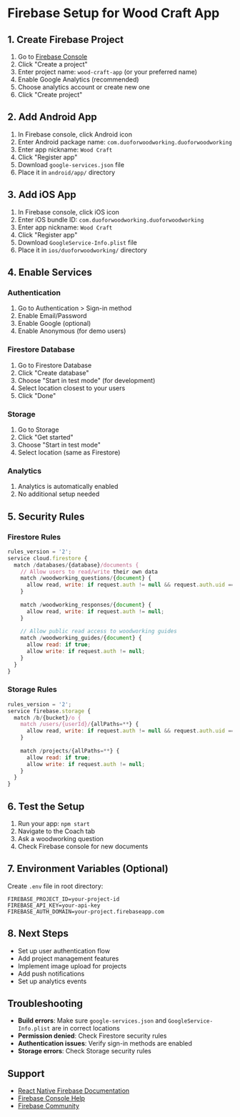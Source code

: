 # Firebase Setup for Wood Craft App

## 1. Create Firebase Project

1. Go to [Firebase Console](https://console.firebase.google.com/)
2. Click "Create a project"
3. Enter project name: `wood-craft-app` (or your preferred name)
4. Enable Google Analytics (recommended)
5. Choose analytics account or create new one
6. Click "Create project"

## 2. Add Android App

1. In Firebase console, click Android icon
2. Enter Android package name: `com.duoforwoodworking.duoforwoodworking`
3. Enter app nickname: `Wood Craft`
4. Click "Register app"
5. Download `google-services.json` file
6. Place it in `android/app/` directory

## 3. Add iOS App

1. In Firebase console, click iOS icon
2. Enter iOS bundle ID: `com.duoforwoodworking.duoforwoodworking`
3. Enter app nickname: `Wood Craft`
4. Click "Register app"
5. Download `GoogleService-Info.plist` file
6. Place it in `ios/duoforwoodworking/` directory

## 4. Enable Services

### Authentication
1. Go to Authentication > Sign-in method
2. Enable Email/Password
3. Enable Google (optional)
4. Enable Anonymous (for demo users)

### Firestore Database
1. Go to Firestore Database
2. Click "Create database"
3. Choose "Start in test mode" (for development)
4. Select location closest to your users
5. Click "Done"

### Storage
1. Go to Storage
2. Click "Get started"
3. Choose "Start in test mode"
4. Select location (same as Firestore)

### Analytics
1. Analytics is automatically enabled
2. No additional setup needed

## 5. Security Rules

### Firestore Rules
```javascript
rules_version = '2';
service cloud.firestore {
  match /databases/{database}/documents {
    // Allow users to read/write their own data
    match /woodworking_questions/{document} {
      allow read, write: if request.auth != null && request.auth.uid == resource.data.userId;
    }
    
    match /woodworking_responses/{document} {
      allow read, write: if request.auth != null;
    }
    
    // Allow public read access to woodworking guides
    match /woodworking_guides/{document} {
      allow read: if true;
      allow write: if request.auth != null;
    }
  }
}
```

### Storage Rules
```javascript
rules_version = '2';
service firebase.storage {
  match /b/{bucket}/o {
    match /users/{userId}/{allPaths=**} {
      allow read, write: if request.auth != null && request.auth.uid == userId;
    }
    
    match /projects/{allPaths=**} {
      allow read: if true;
      allow write: if request.auth != null;
    }
  }
}
```

## 6. Test the Setup

1. Run your app: `npm start`
2. Navigate to the Coach tab
3. Ask a woodworking question
4. Check Firebase console for new documents

## 7. Environment Variables (Optional)

Create `.env` file in root directory:
```env
FIREBASE_PROJECT_ID=your-project-id
FIREBASE_API_KEY=your-api-key
FIREBASE_AUTH_DOMAIN=your-project.firebaseapp.com
```

## 8. Next Steps

- Set up user authentication flow
- Add project management features
- Implement image upload for projects
- Add push notifications
- Set up analytics events

## Troubleshooting

- **Build errors**: Make sure `google-services.json` and `GoogleService-Info.plist` are in correct locations
- **Permission denied**: Check Firestore security rules
- **Authentication issues**: Verify sign-in methods are enabled
- **Storage errors**: Check Storage security rules

## Support

- [React Native Firebase Documentation](https://rnfirebase.io/)
- [Firebase Console Help](https://firebase.google.com/docs)
- [Firebase Community](https://firebase.google.com/community)
